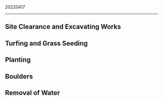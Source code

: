 ﻿20220417

---

## Site Clearance and Excavating Works


## Turfing and Grass Seeding


## Planting


## Boulders


## Removal of Water

